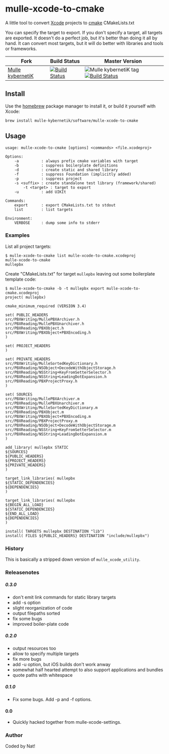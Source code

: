 # mulle-xcode-to-cmake

A little tool to convert [Xcode](https://developer.apple.com/xcode/) projects to [cmake](https://cmake.org/) CMakeLists.txt

You can specify the target to export. If you don't specify a target,  all targets are exported. 
It doesn't do a perfect job, but it's better than doing it all by hand.
It can convert most targets, but it will do better with libraries and tools or
frameworks.


Fork      |  Build Status | Master Version
----------|---------------|-----------------------------------
[Mulle kybernetiK](//github.com/mulle-nat/mulle-xcode-to-cmake) | [![Build Status](https://travis-ci.org/mulle-nat/mulle-xcode-to-cmake.svg?branch=master)](https://travis-ci.org/mulle-nat/mulle-xcode-to-cmake) | ![Mulle kybernetiK tag](https://img.shields.io/github/tag/mulle-nat/mulle-xcode-to-cmake.svg) [![Build Status](https://travis-ci.org/mulle-nat/mulle-xcode-to-cmake.svg?branch=master)](https://travis-ci.org/mulle-nat/mulle-xcode-to-cmake)


## Install

Use the [homebrew](//brew.sh) package manager to install it, or build
it yourself with Xcode:

```
brew install mulle-kybernetik/software/mulle-xcode-to-cmake
```


## Usage

```
usage: mulle-xcode-to-cmake [options] <commands> <file.xcodeproj>

Options:
	-a          : always prefix cmake variables with target
	-b          : suppress boilerplate definitions
	-d          : create static and shared library
	-f          : suppress Foundation (implicitly added)
	-p          : suppress project
	-s <suffix> : create standalone test library (framework/shared)	
        -t <target> : target to export
	-u          : add UIKIt

Commands:
	export      : export CMakeLists.txt to stdout
	list        : list targets

Environment:
	VERBOSE     : dump some info to stderr
```

### Examples

List all project targets:

```console
$ mulle-xcode-to-cmake list mulle-xcode-to-cmake.xcodeproj
mulle-xcode-to-cmake
mullepbx
```

Create "CMakeLists.txt" for target `mullepbx` leaving out some 
boilerplate template code:

```console
$ mulle-xcode-to-cmake -b -t mullepbx export mulle-xcode-to-cmake.xcodeproj
project( mullepbx)

cmake_minimum_required (VERSION 3.4)

set( PUBLIC_HEADERS
src/PBXWriting/MullePBXArchiver.h
src/PBXReading/MullePBXUnarchiver.h
src/PBXReading/PBXObject.h
src/PBXWriting/PBXObject+PBXEncoding.h
)

set( PROJECT_HEADERS
)

set( PRIVATE_HEADERS
src/PBXWriting/MulleSortedKeyDictionary.h
src/PBXReading/NSObject+DecodeWithObjectStorage.h
src/PBXReading/NSString+KeyFromSetterSelector.h
src/PBXReading/NSString+LeadingDotExpansion.h
src/PBXReading/PBXProjectProxy.h
)

set( SOURCES
src/PBXWriting/MullePBXArchiver.m
src/PBXReading/MullePBXUnarchiver.m
src/PBXWriting/MulleSortedKeyDictionary.m
src/PBXReading/PBXObject.m
src/PBXWriting/PBXObject+PBXEncoding.m
src/PBXReading/PBXProjectProxy.m
src/PBXReading/NSObject+DecodeWithObjectStorage.m
src/PBXReading/NSString+KeyFromSetterSelector.m
src/PBXReading/NSString+LeadingDotExpansion.m
)

add_library( mullepbx STATIC
${SOURCES}
${PUBLIC_HEADERS}
${PROJECT_HEADERS}
${PRIVATE_HEADERS}
)

target_link_libraries( mullepbx
${STATIC_DEPENDENCIES}
${DEPENDENCIES}
)

target_link_libraries( mullepbx
${BEGIN_ALL_LOAD}
${STATIC_DEPENDENCIES}
${END_ALL_LOAD}
${DEPENDENCIES}
)

install( TARGETS mullepbx DESTINATION "lib")
install( FILES ${PUBLIC_HEADERS} DESTINATION "include/mullepbx")
```


### History

This is basically a stripped down version of `mulle_xcode_utility`.


### Releasenotes

##### 0.3.0

* don't emit link commands for static library targets
* add -s option
* slight reorganization of code
* output filepaths sorted
* fix some bugs
* improved boiler-plate code


##### 0.2.0

* output resources too
* allow to specify multiple targets
* fix more bugs
* add -u option, but iOS builds don't work anway
* somewhat half hearted attempt to also support applications and bundles
* quote paths with whitespace

##### 0.1.0

* Fix some bugs. Add -p and -f options.


#### 0.0

* Quickly hacked together from mulle-xcode-settings.



### Author

Coded by Nat!
